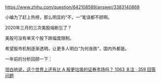 https://www.zhihu.com/question/642108589/answer/3383140869

小编为了赶上热榜，那么明显的“不，一”笔误都不顾啊。

2020年三月的三次美股熔断忘了？

美股可没有单天个股下跌幅度限制。

希望股市机制逐渐透明，让更多人明白“为何涨跌”，国内外都是。

一年前的分析回顾一下：

[坦白地说，这个世界上还有比 A 股更垃圾的证券市场吗？
1063 关注 · 359 回答问题](https://www.zhihu.com/question/511006671)